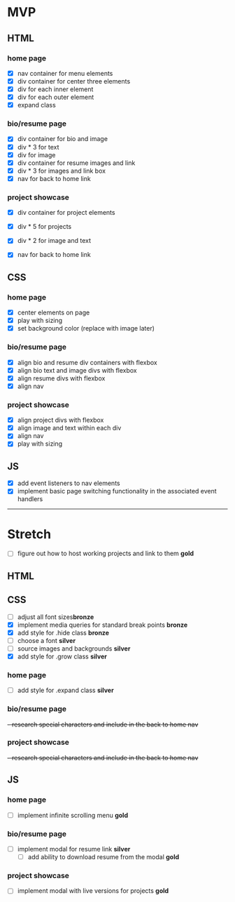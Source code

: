 # MVP

## HTML

### home page
- [x] nav container for menu elements
- [x] div container for center three elements
 - [x] div for each inner element
- [x] div for each outer element
 - [x] expand class

### bio/resume page
- [x] div container for bio and image
 - [x] div * 3 for text
 - [x] div for image
- [x] div container for resume images and link
 - [x] div * 3 for images and link box
- [x] nav for back to home link

### project showcase

- [x] div container for project elements
 - [x] div * 5 for projects
  - [x] div * 2 for image and text
- [x] nav for back to home link


## CSS

### home page
- [x] center elements on page
- [x] play with sizing
- [x] set background color (replace with image later)

### bio/resume page
- [x] align bio and resume div containers with flexbox
- [x] align bio text and image divs with flexbox
- [x] align resume divs with flexbox
- [x] align nav

### project showcase
- [x] align project divs with flexbox
 - [x] align image and text within each div
- [x] align nav
- [x] play with sizing

## JS

- [x] add event listeners to nav elements
- [x] implement basic page switching functionality in the associated event handlers

---

# Stretch

- [ ] figure out how to host working projects and link to them **gold**

## HTML

## CSS

- [ ] adjust all font sizes**bronze**
- [x] implement media queries for standard break points **bronze**
- [x] add style for .hide class **bronze**
- [ ] choose a font **silver**
- [ ] source images and backgrounds **silver**
- [x] add style for .grow class **silver**

### home page
  - [ ] add style for .expand class **silver**

### bio/resume page
~~- research special characters and include in the back to home nav~~

### project showcase
~~- research special characters and include in the back to home nav~~

## JS

### home page
- [ ] implement infinite scrolling menu **gold**

### bio/resume page
- [ ] implement modal for resume link **silver**
  - [ ] add ability to download resume from the modal **gold**

### project showcase
- [ ] implement modal with live versions for projects **gold**